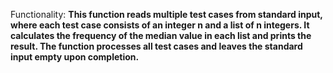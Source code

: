 Functionality: **This function reads multiple test cases from standard input, where each test case consists of an integer n and a list of n integers. It calculates the frequency of the median value in each list and prints the result. The function processes all test cases and leaves the standard input empty upon completion.**